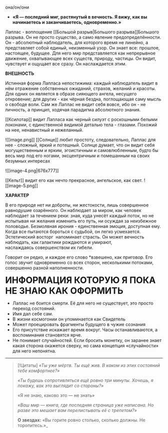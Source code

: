 она/он/они

-  **«Я — последний миг, растянутый в вечность. Я вижу, как вы начинаетесь и заканчиваетесь, одновременно.»**

Лаплас - воплощение [[Большой разрыв|Большого разрыва]]Большого разрыва. Он не просто существо, а само явление предопределённости. Он - абсолютный наблюдатель, для которого время не линейно, а представляет собой единый, неизменный узор. Он знает все: прошлое, настоящее, будущее. Для него мир представляется как непрерывное движение, охватывающее всех существ,  природу, частицы. Он видит, чувствует и ощущает все сразу. Он наслаждается этим.


**ВНЕШНОСТЬ**

Истинная форма Лапласа непостижима: каждый наблюдатель видит в нём отражение собственных ожиданий, страхов, желаний и красоты. Для одних он является в образе сияющего ангела, несущего откровение; для других - как чёрная бездна, поглощающая саму мысль о свободе воли. Сам же Лаплас не видит себя вовсе, ибо он - не личность, а принцип, ходячая парадигма абсолютного знания.


 [[Ксилотар]] видит Лапласа как черный силуэт с роскошными белыми локонами, c единственной видимой деталью тела - глазами. Похожий на нее, ненавистный и нежеланный.
 
 
 ![[image.png]]
 [[Солнце]] любит простоту, следовательно, Лаплас для нее - сложный, яркий и потешный. Солнце думает, что он видит себя могущественным и ярким, эгоистичным и самовлюбленным, будто бы весь мир под его ногами, эксцентричным и помешанным на своих безумных интересах
 
 ![[image-4.png|676x777]]
 
 
 [[Кельт]] видит его  как нечто прекрасное, ангельское, как свет.
 ![[image-5.png]]

**ХАРАКТЕР**

В его природе нет ни доброты, ни жестокости, лишь совершенное равнодушие озарённого. Он наблюдает за миром, как человек наблюдает за течением реки: зная, куда унесёт каждый поток, но не испытывая ни желания изменить его путь, ни осуждая за неизбежное половодье. Безмолвная ирония - единственная эмоция, доступная ему. Когда все пытаются бороться с судьбой, он легко усмехается. Эстетический восторг  напоминает страсть. Он может вечность наблюдать, как галактики рождаются и умирают, наслаждаясь совершенством их гибели.

Говорит он редко, и каждое его слово *взвешено, как приговор. Его голос  звучит одновременно со всех сторон, несколькими потоками, совершенно разной наполненности.




**<span style="font-size: 28px;">**ИНФОРМАЦИЯ КОТОРУЮ Я ПОКА НЕ ЗНАЮ КАК ОФОРМИТЬ**</span>**
- Лаплас не боится смерти. Её для него не существует, это просто переход состояний. 
- Имя дал себе сам.
- В жизни космогонии он упоминается как Свидетель
- Может проецировать фрагменты будущего в чужие сознания
- Его присутствие искажает время вокруг. Часы останавливаются, а воспоминания становятся ярче.
- Не понимает случайностей. Если бросить монетку, он заранее знает какая сторона окажется сверху, но сама концепция «случайности» для него непонятна.



---

> [!Цитаты]
>  _«Ты уже мёртв. Ты ещё жив. В каком из этих состояний тебе комфортнее?»_
> 
>  _«Ты будешь сопротивляться ещё ровно три минуты. Хочешь, я покажу, как это выглядит со стороны?»_
>  
> «Я не знаю, каково это — не знать»
> 
>  _«Ваш мир — книга, где последняя страница уже написана. Но разве это мешает вам перелистывать её с трепетом?»_
>  
>  **О звездах:** «Вы горите ровно столько, сколько должны. Не торопитесь.»_